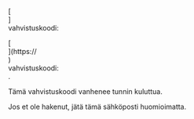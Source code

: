 [<br host>]<br action>vahvistuskoodi:<br code>

[<br host>](https://<br host>)<br action>vahvistuskoodi:<br code>.

Tämä vahvistuskoodi vanhenee tunnin kuluttua.

Jos et ole hakenut, jätä tämä sähköposti huomioimatta.